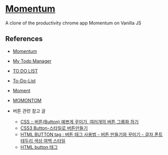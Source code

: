 # [Momentum](https://oneonlee.github.io/Vanilla-JS/10.%20Momentum/)
A clone of the productivity chrome app Momentum on Vanilla JS

## References
* [Momentum](https://purple402.github.io/vanilaJS-review/)
* [My Todo Manager](https://doldol2.github.io/My-Todo-Manger/todo.html)
* [TO DO LIST](https://westone034626.github.io/momentum-clone/)
* [To-Do-List](https://seol-jjang.github.io/To-Do-LIST/)
* [Moment](https://c11g.github.io/nomad_vanillajs/momentjs/)
* [MOMONTOM](https://ramgabi.github.io/momontom/index.html)

* 버튼 관련 참고 글
  * [CSS :: 버튼(Button) 예쁘게 꾸미기, 여러개의 버튼 그룹화 하기](https://hongku.tistory.com/300)
  * [CSS3 Button-스타일로 버튼만들기](https://nimolove.tistory.com/44#)
  * [HTML BUTTON tag : 버튼 태그 사용법 - 버튼 만들기와 꾸미기 - 글자 폰트 테두리 색상 여백 스타일](https://ojji.wayful.com/2018/04/html-button-tag-How-to-make-button-and-to-set-style-button.html#top)
  * [HTML button 태그](https://aboooks.tistory.com/301)
